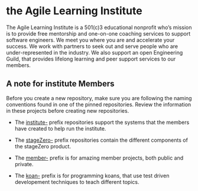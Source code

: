 # the Agile Learning Institute

The Agile Learning Institute is a 501(c)3 educational nonprofit who’s mission is to provide free mentorship and one-on-one coaching services to support software engineers. We meet you where you are and accelerate your success. We work with partners to seek out and serve people who are under-represented in the industry. We also support an open Engineering Guild, that provides lifelong learning and peer support services to our members.

## A note for institute Members

Before you create a new repository, make sure you are following the naming conventions found in one of the pinned repositories. Review the information in these projects before creating new repositories.

- The [institute-](https://github.com/agile-learning-institute/institute) prefix repositories support the systems that the members have created to help run the institute.

- The [stageZero-](https://github.com/agile-learning-institute/stageZero) prefix repositories contain the different components of the stageZero product.

- The [member-](https://github.com/agile-learning-institute/members) prefix is for amazing member projects, both public and private. 

- The [koan-](https://github.com/agile-learning-institute/koans) prefix is for programming koans, that use test driven developement techniques to teach different topics. 